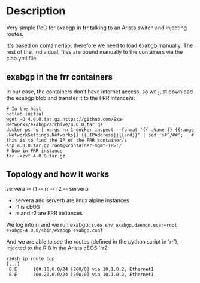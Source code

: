# Description
Very simple PoC for exabgp in frr talking to an Arista switch and injecting routes.

It's based on containerlab, therefore we need to load exabgp manually. The rest of the, individual, files are bound manually to the containers via the clab.yml file.

## exabgp in the frr containers
In our case, the containers don't have internet access, so we just download the exabgp blob and transfer it to the FRR intance/s:

    # In the host
    netlab initial
    wget -O 4.0.0.tar.gz https://github.com/Exa-Networks/exabgp/archive/4.0.0.tar.gz
    docker ps -q | xargs -n 1 docker inspect --format '{{ .Name }} {{range .NetworkSettings.Networks}} {{.IPAddress}}{{end}}' | sed 's#^/##';   # this is to find the IP of the FRR container/s
    scp 4.0.0.tar.gz root@<container-mgmt-IP>:/
    # Now in FRR instance
    tar -xzvf 4.0.0.tar.gz

## Topology and how it works
servera -- r1 -- rr -- r2 -- serverb
+ servera and serverb are linux alpine instances
+ r1 is cEOS
+ rr and r2 are FRR instances


We log into rr and we run exabgp:
`sudo env exabgp.daemon.user=root exabgp-4.0.0/sbin/exabgp exabgp.conf`

And we are able to see the routes (defined in the python script in 'rr'), injected to the RIB in the Arista cEOS 'rr2'


    r2#sh ip route bgp
    [...]
     B E      100.10.0.0/24 [200/0] via 10.1.0.2, Ethernet1
     B E      200.20.0.0/24 [200/0] via 10.1.0.2, Ethernet1

